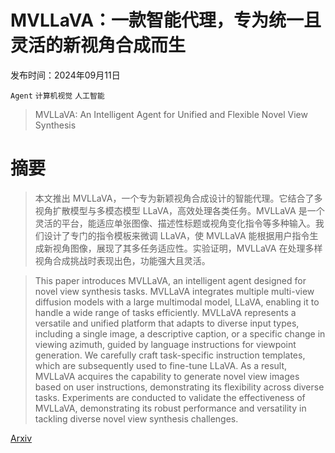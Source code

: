 # MVLLaVA：一款智能代理，专为统一且灵活的新视角合成而生

发布时间：2024年09月11日

`Agent` `计算机视觉` `人工智能`

> MVLLaVA: An Intelligent Agent for Unified and Flexible Novel View Synthesis

# 摘要

> 本文推出 MVLLaVA，一个专为新颖视角合成设计的智能代理。它结合了多视角扩散模型与多模态模型 LLaVA，高效处理各类任务。MVLLaVA 是一个灵活的平台，能适应单张图像、描述性标题或视角变化指令等多种输入。我们设计了专门的指令模板来微调 LLaVA，使 MVLLaVA 能根据用户指令生成新视角图像，展现了其多任务适应性。实验证明，MVLLaVA 在处理多样视角合成挑战时表现出色，功能强大且灵活。

> This paper introduces MVLLaVA, an intelligent agent designed for novel view synthesis tasks. MVLLaVA integrates multiple multi-view diffusion models with a large multimodal model, LLaVA, enabling it to handle a wide range of tasks efficiently. MVLLaVA represents a versatile and unified platform that adapts to diverse input types, including a single image, a descriptive caption, or a specific change in viewing azimuth, guided by language instructions for viewpoint generation. We carefully craft task-specific instruction templates, which are subsequently used to fine-tune LLaVA. As a result, MVLLaVA acquires the capability to generate novel view images based on user instructions, demonstrating its flexibility across diverse tasks. Experiments are conducted to validate the effectiveness of MVLLaVA, demonstrating its robust performance and versatility in tackling diverse novel view synthesis challenges.

[Arxiv](https://arxiv.org/abs/2409.07129)